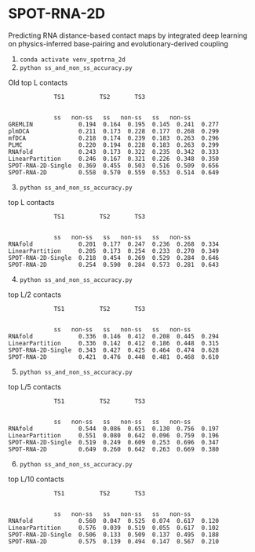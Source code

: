# SPOT-RNA-2D
Predicting RNA distance-based contact maps by integrated deep learning on physics-inferred base-pairing and evolutionary-derived coupling


1. `conda activate venv_spotrna_2d`
2. `python ss_and_non_ss_accuracy.py`

Old top L contacts 

```
 	 		 TS1 	      TS2 	    TS3


 	 	     ss   non-ss   ss   non-ss   ss   non-ss
GREMLIN             0.194  0.164  0.195  0.145  0.241  0.277 
plmDCA              0.211  0.173  0.228  0.177  0.268  0.299 
mfDCA               0.218  0.174  0.239  0.183  0.263  0.296 
PLMC                0.220  0.194  0.228  0.183  0.263  0.299 
RNAfold             0.243  0.173  0.322  0.235  0.342  0.333 
LinearPartition     0.246  0.167  0.321  0.226  0.348  0.350 
SPOT-RNA-2D-Single  0.369  0.455  0.503  0.516  0.509  0.656 
SPOT-RNA-2D         0.558  0.570  0.559  0.553  0.514  0.649
```

3. `python ss_and_non_ss_accuracy.py`

top L contacts 

```
 	 		 TS1 	      TS2 	    TS3


 	 	     ss   non-ss   ss   non-ss   ss   non-ss
RNAfold             0.201  0.177  0.247  0.236  0.268  0.334 
LinearPartition     0.205  0.173  0.254  0.233  0.270  0.349 
SPOT-RNA-2D-Single  0.218  0.454  0.269  0.529  0.284  0.646 
SPOT-RNA-2D         0.254  0.590  0.284  0.573  0.281  0.643
```

4. `python ss_and_non_ss_accuracy.py`

top L/2 contacts 

```
 	 		 TS1 	      TS2 	    TS3


 	 	     ss   non-ss   ss   non-ss   ss   non-ss
RNAfold             0.336  0.146  0.412  0.208  0.445  0.294 
LinearPartition     0.336  0.142  0.412  0.186  0.448  0.315 
SPOT-RNA-2D-Single  0.343  0.427  0.425  0.464  0.474  0.628 
SPOT-RNA-2D         0.421  0.476  0.448  0.481  0.468  0.610
```

5. `python ss_and_non_ss_accuracy.py`

top L/5 contacts 

```
 	 		 TS1 	      TS2 	    TS3


 	 	     ss   non-ss   ss   non-ss   ss   non-ss
RNAfold             0.544  0.086  0.651  0.130  0.756  0.197 
LinearPartition     0.551  0.080  0.642  0.096  0.759  0.196 
SPOT-RNA-2D-Single  0.519  0.249  0.609  0.253  0.696  0.347 
SPOT-RNA-2D         0.649  0.260  0.642  0.263  0.669  0.380
```

6. `python ss_and_non_ss_accuracy.py`

top L/10 contacts 

```
 	 		 TS1 	      TS2 	    TS3


 	 	     ss   non-ss   ss   non-ss   ss   non-ss
RNAfold             0.560  0.047  0.525  0.074  0.617  0.120 
LinearPartition     0.576  0.039  0.519  0.055  0.617  0.102 
SPOT-RNA-2D-Single  0.506  0.133  0.509  0.137  0.495  0.188 
SPOT-RNA-2D         0.575  0.139  0.494  0.147  0.567  0.210
```


